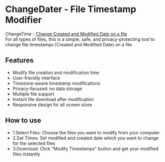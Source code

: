 # ChangeDater - File Timestamp Modifier

ChangeTime - [Change Created and Modified Date on a file](https://change-file-date.com)  
For all types of files, this is a simple, safe, and privacy-protecting tool to change file timestamps (Created and Modified Date) on a file.


## Features

- Modify file creation and  modification time
- User-friendly interface
- Timezone-aware timestamp modifications
- Privacy-focused: no data storage
- Multiple file support
- Instant file download after modification
- Responsive design for all screen sizes


## How to use

- 1.Select Files: Choose the files you want to modify from your computer
- 2.Set Times: Set modified and created date which you want to change for the selected files
- 3.Download: Click "Modify Timestamps" button and get your modified files instantly
